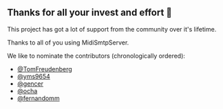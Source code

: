 ## Thanks for all your invest and effort 🤍

This project has got a lot of support from the community over it's lifetime.

Thanks to all of you using MidiSmtpServer.

We like to nominate the contributors (chronologically ordered):

- [@TomFreudenberg](https://github.com/TomFreudenberg)
- [@yms9654](https://github.com/yms9654)
- [@gencer](https://github.com/gencer)
- [@ocha](https://github.com/ocha)
- [@fernandomm](https://github.com/fernandomm)
